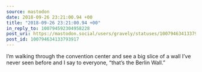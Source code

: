 ```yaml
---
source: mastodon
date: 2018-09-26 23:21:00.94 +00
title: "2018-09-26 23:21:00.94 +00"
in_reply_to: 100794592304958228
post_uri: https://mastodon.social/users/gravely/statuses/100794634133793917
post_id: 100794634133793917
---
```

I’m walking through the convention center and see a big slice of a wall I’ve never seen before and I say to everyone, “that’s the Berlin Wall.”


